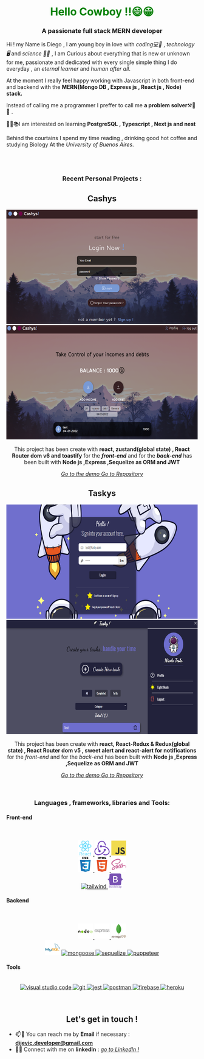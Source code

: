 <h1 style="color:green" align="center"> Hello Cowboy !!😄😁</h1>

<h3 align="center">A passionate <b>full stack MERN developer</b>
</h3>

Hi ! my Name is Diego , I am young boy in love with _coding💻🧑‍_ , _technology 🖥️_ and _science 🔭🔬_ , I am Curious about everything that is new or unknown for me, passionate and dedicated with every single simple thing I do everyday , an _eternal learner_ and _human after all_.

At the moment I really feel happy working with Javascript in both front-end and backend with the **MERN(Mongo DB , Express js , React js , Node) stack.**

Instead of calling me a programmer I preffer to call me **a problem solver**⚒️🧮📱 .

🧑‍🚀📚I am interested on learning **PostgreSQL , Typescript , Next js and nest**

Behind the courtains I spend my time reading , drinking good hot coffee and studying Biology At the _University of Buenos Aires_.

</br>
</br>

<h3 align="center">Recent Personal Projects :</h3>

<h2 align="center">Cashys</h2>
<div align="center" >
 <img src="./images/cashys1.png" alt="cashys screenshot" height="300" width="600"/>
 <img src="./images/cashys2.png" alt="cashys screenshot" height="300" width="600"/>
<p width="350" height="350" align="left">
 
 
This project has been create with **react, zustand(global state) , React Router dom v6 and toastify** 
for the **_front-end_** and for the **_back-end_** has been built with **Node js ,Express ,Sequelize as ORM  and JWT**
</p>

[ _Go to the demo_ ](https://cashys.netlify.app/)
[ _Go to Repository_ ](https://github.com/dijevic/cashys-front-end)

</div>

<h2 align="center">Taskys</h2>
<div align="center" >
 <img src="./images/taskys1.png" alt="cashys screenshot" height="300" width="600"/>
 <img src="./images/taskys.png" alt="cashys screenshot" height="300" width="600"/>
<p width="350" height="350" align="left">
 
 
This project has been create with **react, React-Redux & Redux(global state) , React Router dom v5 , sweet alert and react-alert for notifications** for the *front-end* and for the *back-end* has been built with **Node js ,Express ,Sequelize as ORM  and JWT**
</p>

[ _Go to the demo_ ](https://taskys.netlify.app/)
[ _Go to Repository_ ](https://github.com/dijevic/Tasky)

</div>

</br>

<h3 align="center">Languages , frameworks, libraries and Tools:</h3>

<h4>Front-end</h4>
</br>
</br>

<div align="center">
<a href="https://reactjs.org/" target="_blank"> <img src="https://raw.githubusercontent.com/devicons/devicon/master/icons/react/react-original-wordmark.svg" alt="react" width="40" height="40"/> </a>
<a href="https://redux.js.org" target="_blank"> <img src="https://raw.githubusercontent.com/devicons/devicon/master/icons/redux/redux-original.svg" alt="redux" width="40" height="40"/> </a>
<a href="https://developer.mozilla.org/en-US/docs/Web/JavaScript" target="_blank"> <img src="https://raw.githubusercontent.com/devicons/devicon/master/icons/javascript/javascript-original.svg" alt="javascript" width="40" height="40"/> </a>
</div>

<div align="center">
<a href="https://www.w3schools.com/css/" target="_blank"> <img src="https://raw.githubusercontent.com/devicons/devicon/master/icons/css3/css3-original-wordmark.svg" alt="css3" width="40" height="40"/> </a>
<a href="https://www.w3.org/html/" target="_blank"> <img src="https://raw.githubusercontent.com/devicons/devicon/master/icons/html5/html5-original-wordmark.svg" alt="html5" width="40" height="40"/> </a>
<a href="https://sass-lang.com" target="_blank"> <img src="https://raw.githubusercontent.com/devicons/devicon/master/icons/sass/sass-original.svg" alt="sass" width="40" height="40"/> </a>
</div>

<div align="center">
 <a href="https://tailwindcss.com/" target="_blank"> <img src="https://www.vectorlogo.zone/logos/tailwindcss/tailwindcss-icon.svg" alt="tailwind" width="40" height="40"/> </a>
<a href="https://getbootstrap.com" target="_blank"> <img src="https://raw.githubusercontent.com/devicons/devicon/master/icons/bootstrap/bootstrap-plain-wordmark.svg" alt="bootstrap" width="40" height="40"/> </a>
</div>

<h4>Backend</h4>
</br>
</br>

<div align="center">
<a href="https://nodejs.org" target="_blank"> <img src="https://raw.githubusercontent.com/devicons/devicon/master/icons/nodejs/nodejs-original-wordmark.svg" alt="nodejs" width="40" height="40"/> </a>
<a href="https://expressjs.com" target="_blank"> <img src="https://raw.githubusercontent.com/devicons/devicon/master/icons/express/express-original-wordmark.svg" alt="express" width="40" height="40"/> </a>
<a href="https://www.mongodb.com/" target="_blank"> <img src="https://raw.githubusercontent.com/devicons/devicon/master/icons/mongodb/mongodb-original-wordmark.svg" alt="mongodb" width="40" height="40"/> </a>
</div>

<div align="center">
<a href="https://www.mysql.com/" target="_blank"> <img src="https://raw.githubusercontent.com/devicons/devicon/master/icons/mysql/mysql-original-wordmark.svg" alt="mysql" width="40" height="40"/></a>
<a href="https://mongoosejs.com/" target="_blank"> <img src="https://avatars.githubusercontent.com/u/7552965?s=280&v=4" alt="mongoose" width="40" height="40"/> </a>
<a href="https://sequelize.org/" target="_blank"> <img src="https://miro.medium.com/max/724/1*Nt9mcMw6paQBnSH-i1zAKQ.png" alt="sequelize" width="40" height="40"/> </a>
<a href="https://github.com/puppeteer/puppeteer" target="_blank"> <img src="https://www.vectorlogo.zone/logos/pptrdev/pptrdev-official.svg" alt="puppeteer" width="40" height="40"/> </a>
</div>

<h4>Tools</h4>
</br>

<div align="center">
<a href="https://code.visualstudio.com/" target="_blank"> <img src="https://upload.wikimedia.org/wikipedia/commons/thumb/9/9a/Visual_Studio_Code_1.35_icon.svg/2048px-Visual_Studio_Code_1.35_icon.svg.png" alt="visual studio code" width="40" height="40"/> </a> 
<a href="https://git-scm.com/" target="_blank"> <img src="https://www.vectorlogo.zone/logos/git-scm/git-scm-icon.svg" alt="git" width="40" height="40"/> </a>
<a href="https://jestjs.io" target="_blank"> <img src="https://www.vectorlogo.zone/logos/jestjsio/jestjsio-icon.svg" alt="jest" width="40" height="40"/> </a>
<a href="https://postman.com" target="_blank"> <img src="https://www.vectorlogo.zone/logos/getpostman/getpostman-icon.svg" alt="postman" width="40" height="40"/> </a> 
<a href="https://firebase.google.com/" target="_blank"> <img src="https://www.vectorlogo.zone/logos/firebase/firebase-icon.svg" alt="firebase" width="40" height="40"/> </a>
<a href="https://heroku.com" target="_blank"> <img src="https://www.vectorlogo.zone/logos/heroku/heroku-icon.svg" alt="heroku" width="40" height="40"/> </a>

</div>

</br>

</br>

<h2 align="center">Let's get in touch !</h2>

- 📫📩 You can reach me by **Email** if necessary : **dijevic.developer@gmail.com**
- 🔎🔎 Connect with me on **linkedIn** : [_go to LinkedIn !_](https://linkedin.com/in/https://www.linkedin.com/in/diego-vielma-133003170/)
